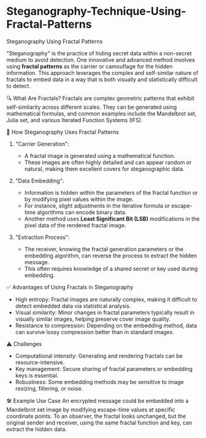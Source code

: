 # Steganography-Technique-Using-Fractal-Patterns


Steganography Using Fractal Patterns 

"Steganography" is the practice of hiding secret data within a non-secret medium to avoid detection. One innovative and advanced method involves using **fractal patterns** as the carrier or camouflage for the hidden information. This approach leverages the complex and self-similar nature of fractals to embed data in a way that is both visually and statistically difficult to detect.

🔍 What Are Fractals?
Fractals are complex geometric patterns that exhibit self-similarity across different scales. They can be generated using mathematical formulas, and common examples include the Mandelbrot set, Julia set, and various Iterated Function Systems (IFS).

🧠 How Steganography Uses Fractal Patterns

1. "Carrier Generation":
   - A fractal image is generated using a mathematical function.
   - These images are often highly detailed and can appear random or natural, making them excellent covers for steganographic data.

2. "Data Embedding":
   - Information is hidden within the parameters of the fractal function or by modifying pixel values within the image.
   - For instance, slight adjustments in the iterative formula or escape-time algorithms can encode binary data.
   - Another method uses **Least Significant Bit (LSB)** modifications in the pixel data of the rendered fractal image.

3. "Extraction Process":
   - The receiver, knowing the fractal generation parameters or the embedding algorithm, can reverse the process to extract the hidden message.
   - This often requires knowledge of a shared secret or key used during embedding.

 ✅ Advantages of Using Fractals in Steganography

- High entropy: Fractal images are naturally complex, making it difficult to detect embedded data via statistical analysis.
- Visual similarity: Minor changes in fractal parameters typically result in visually similar images, helping preserve cover image quality.
- Resistance to compression: Depending on the embedding method, data can survive lossy compression better than in standard images.

⚠️ Challenges

- Computational intensity: Generating and rendering fractals can be resource-intensive.
- Key management: Secure sharing of fractal parameters or embedding keys is essential.
- Robustness: Some embedding methods may be sensitive to image resizing, filtering, or noise.

 🛠 Example Use Case
An encrypted message could be embedded into a Mandelbrot set image by modifying escape-time values at specific coordinate points. To an observer, the fractal looks unchanged, but the original sender and receiver, using the same fractal function and key, can extract the hidden data.

